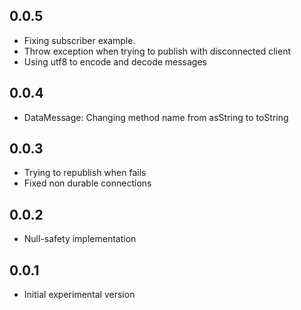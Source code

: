 ## 0.0.5
* Fixing subscriber example.
* Throw exception when trying to publish with disconnected client
* Using utf8 to encode and decode messages


## 0.0.4
* DataMessage: Changing method name from asString to toString

## 0.0.3
* Trying to republish when fails
* Fixed non durable connections

## 0.0.2
* Null-safety implementation

## 0.0.1
* Initial experimental version